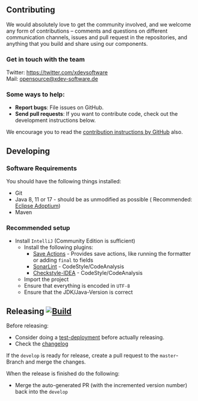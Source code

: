 ## Contributing

We would absolutely love to get the community involved, and we welcome any form of contributions – comments and
questions on different communication channels, issues and pull request in the repositories, and anything that you build
and share using our components.

### Get in touch with the team

Twitter: https://twitter.com/xdevsoftware
<br/>
Mail: opensource@xdev-software.de

### Some ways to help:

- **Report bugs**: File issues on GitHub.
- **Send pull requests**: If you want to contribute code, check out the development instructions below.

We encourage you to read
the [contribution instructions by GitHub](https://guides.github.com/activities/contributing-to-open-source/#contributing)
also.

## Developing

### Software Requirements

You should have the following things installed:

* Git
* Java 8, 11 or 17 - should be as unmodified as possible (
  Recommended: [Eclipse Adoptium](https://adoptium.net/temurin/releases/))
* Maven

### Recommended setup

* Install ``IntelliJ`` (Community Edition is sufficient)
    * Install the following plugins:
        * [Save Actions](https://plugins.jetbrains.com/plugin/7642-save-actions) - Provides save actions, like running
          the formatter or adding ``final`` to fields
        * [SonarLint](https://plugins.jetbrains.com/plugin/7973-sonarlint) - CodeStyle/CodeAnalysis
        * [Checkstyle-IDEA](https://plugins.jetbrains.com/plugin/1065-checkstyle-idea) - CodeStyle/CodeAnalysis
    * Import the project
    * Ensure that everything is encoded in ``UTF-8``
    * Ensure that the JDK/Java-Version is correct

## Releasing [![Build](https://img.shields.io/github/actions/workflow/status/xdev-software/xapi-db-informix/release.yml?branch=master)](https://github.com/xdev-software/xapi-db-informix/actions/workflows/release.yml)

Before releasing:

* Consider doing
  a [test-deployment](https://github.com/xdev-software/xapi-db-informix/actions/workflows/test-deploy.yml?query=branch%3Adevelop)
  before actually releasing.
* Check the [changelog](CHANGELOG.md)

If the ``develop`` is ready for release, create a pull request to the ``master``-Branch and merge the changes.

When the release is finished do the following:

* Merge the auto-generated PR (with the incremented version number) back into the ``develop``
